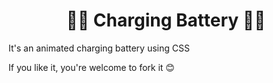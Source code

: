 <h1 align="center">📴🔌 Charging Battery 🔌📴</h1> 
It's an animated charging battery using CSS

If you like it, you're welcome to fork it 😊
